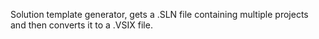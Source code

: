 Solution template generator, gets a .SLN file containing multiple projects and then converts it to a .VSIX file.
